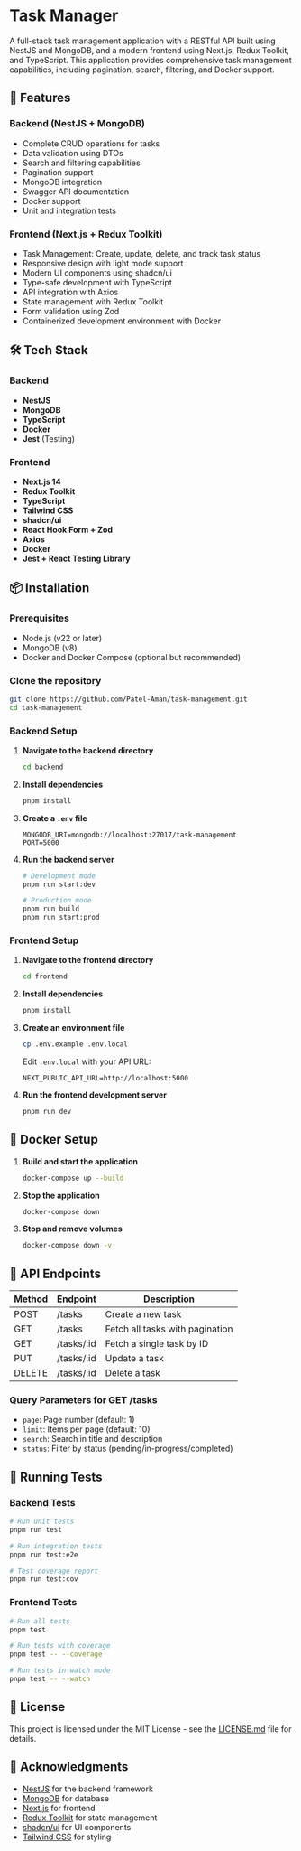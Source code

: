 # Task Manager

A full-stack task management application with a RESTful API built using NestJS and MongoDB, and a modern frontend using Next.js, Redux Toolkit, and TypeScript. This application provides comprehensive task management capabilities, including pagination, search, filtering, and Docker support.

## 🚀 Features

### Backend (NestJS + MongoDB)

- Complete CRUD operations for tasks
- Data validation using DTOs
- Search and filtering capabilities
- Pagination support
- MongoDB integration
- Swagger API documentation
- Docker support
- Unit and integration tests

### Frontend (Next.js + Redux Toolkit)

- Task Management: Create, update, delete, and track task status
- Responsive design with light mode support
- Modern UI components using shadcn/ui
- Type-safe development with TypeScript
- API integration with Axios
- State management with Redux Toolkit
- Form validation using Zod
- Containerized development environment with Docker

## 🛠️ Tech Stack

### Backend

- **NestJS**
- **MongoDB**
- **TypeScript**
- **Docker**
- **Jest** (Testing)

### Frontend

- **Next.js 14**
- **Redux Toolkit**
- **TypeScript**
- **Tailwind CSS**
- **shadcn/ui**
- **React Hook Form + Zod**
- **Axios**
- **Docker**
- **Jest + React Testing Library**

## 📦 Installation

### Prerequisites

- Node.js (v22 or later)
- MongoDB (v8)
- Docker and Docker Compose (optional but recommended)

### Clone the repository

```bash
git clone https://github.com/Patel-Aman/task-management.git
cd task-management
```

### Backend Setup

1. **Navigate to the backend directory**

   ```bash
   cd backend
   ```

2. **Install dependencies**

   ```bash
   pnpm install
   ```

3. **Create a `.env` file**

   ```env
   MONGODB_URI=mongodb://localhost:27017/task-management
   PORT=5000
   ```

4. **Run the backend server**

   ```bash
   # Development mode
   pnpm run start:dev

   # Production mode
   pnpm run build
   pnpm run start:prod
   ```

### Frontend Setup

1. **Navigate to the frontend directory**

   ```bash
   cd frontend
   ```

2. **Install dependencies**

   ```bash
   pnpm install
   ```

3. **Create an environment file**

   ```bash
   cp .env.example .env.local
   ```

   Edit `.env.local` with your API URL:

   ```env
   NEXT_PUBLIC_API_URL=http://localhost:5000
   ```

4. **Run the frontend development server**
   ```bash
   pnpm run dev
   ```

## 🐳 Docker Setup

1. **Build and start the application**

   ```bash
   docker-compose up --build
   ```

2. **Stop the application**

   ```bash
   docker-compose down
   ```

3. **Stop and remove volumes**
   ```bash
   docker-compose down -v
   ```

## 🔄 API Endpoints

| Method | Endpoint   | Description                     |
| ------ | ---------- | ------------------------------- |
| POST   | /tasks     | Create a new task               |
| GET    | /tasks     | Fetch all tasks with pagination |
| GET    | /tasks/:id | Fetch a single task by ID       |
| PUT    | /tasks/:id | Update a task                   |
| DELETE | /tasks/:id | Delete a task                   |

### Query Parameters for GET /tasks

- `page`: Page number (default: 1)
- `limit`: Items per page (default: 10)
- `search`: Search in title and description
- `status`: Filter by status (pending/in-progress/completed)

## 🧪 Running Tests

### Backend Tests

```bash
# Run unit tests
pnpm run test

# Run integration tests
pnpm run test:e2e

# Test coverage report
pnpm run test:cov
```

### Frontend Tests

```bash
# Run all tests
pnpm test

# Run tests with coverage
pnpm test -- --coverage

# Run tests in watch mode
pnpm test -- --watch
```

## 📄 License

This project is licensed under the MIT License - see the [LICENSE.md](LICENSE.md) file for details.

## 🙏 Acknowledgments

- [NestJS](https://nestjs.com/) for the backend framework
- [MongoDB](https://www.mongodb.com/) for database
- [Next.js](https://nextjs.org/) for frontend
- [Redux Toolkit](https://redux-toolkit.js.org/) for state management
- [shadcn/ui](https://ui.shadcn.com/) for UI components
- [Tailwind CSS](https://tailwindcss.com/) for styling
